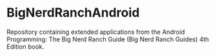 # BigNerdRanchAndroid
Repository containing extended applications from the Android Programming: The Big Nerd Ranch Guide (Big Nerd Ranch Guides) 4th Edition book. 
